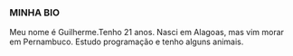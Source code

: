 ### MINHA BIO

Meu nome é Guilherme.Tenho 21 anos. Nasci em Alagoas, mas vim morar em Pernambuco. Estudo programação e tenho alguns animais.